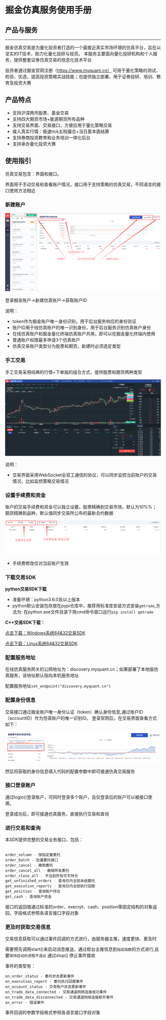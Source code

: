 # 掘金仿真服务使用手册



## 产品与服务

-------
掘金仿真交易是为量化投资者打造的一个最接近真实市场环境的仿真平台，旨在以坚实的IT技术，助力化量化投研与投资。
本服务主要面向量化投研机构和个人服务，提供整套证券仿真交易的信息化技术平台

投资者通过掘金官网注册（https://www.myquant.cn）
可用于量化策略的测试、检验、优选，提高投资策略实战技能；也提供独立部署，用于证券投研、培训、教育及投资大赛

## 产品特点

- 支持沪深两市股票、基金交易
- 支持四大期货市场+能源期货所有品种
- 支持交易界面、交易接口，方便应用于量化策略交易
- 接入真实行情：极速tick五档撮合+当日基本面结算
- 支持券商投资教育和业务培训一体化后台
- 支持承办量化投资大赛


## 使用指引

仿真交易包含：界面和接口。

界面用于手动交易和查看账户情况，接口用于支持策略的仿真交易，不同语言的接口使用方法相近

### 新建账户

![仿真账户](uploads/201903/attach_158df9c655e4237a.png)

登录掘金账户→新建仿真账户→获取账户ID

说明：
- token作为掘金账户唯一身份识别，用于后台服务响应的身份验证
- 账户ID用于线仿真账户的唯一识别身份，用于后台服务识别仿真账户身份
- 在线仿真账户和掘金量化终端仿真账户共用，即可以在掘金量化终端内使用
- 普通账户权限最多申请3个仿真账户
- 仿真交易账户类型分为股票和期货，新建时必须选定类型

### 手工交易

手工交易采用经典的行情+下单版的组合方式，提供股票和期货两种类型

![仿真交易](uploads/201903/attach_158e29f240e954b4.png)


说明：
- 交易界面采用WebSocket全双工通信的协议，可以同步监控当前账户的交易情况，比如监控策略交易情况


### 设置手续费和资金
账户的交易手续费和资金可以独立设置，股票精确到交易市场，默认为10%%；期货精确到品种，默认值同步交易所公布的最新合约数据

![账户信息查看和设置](uploads/201903/attach_158e28cdabc2eb14.png)

- 手续费修改仅对当前账户生效


### 下载交易SDK

**python交易SDK下载**
- 准备环境：python3.6.0及以上版本
- python默认安装包存放在pypi仓库中，推荐用标准库安装方式安装`gmtrade`,方法为:
  在python.exe文件目录下用cmd命令窗口运行`pip install gmtrade`

**C++交易SDK下载：**

[点击下载：Windows系统64&32交易SDK](https://www.myquant.cn/download/sdk?type=2&platform=windows&lang=cpp)

[点击下载：Linux系统64&32交易SDK](https://www.myquant.cn/download/sdk?type=2&platform=linux&lang=cpp)

### 配置服务地址

在线仿真服务网关的公网地址为：discovery.myquant.cn；如果部署了本地版仿真服务，该地址默认指向本机服务地址

配置服务地址`set_endpoint("discovery.myquant.cn")`


### 配置身份信息

交易接口通过掘金账户唯一身份认证（token）确认身份信息,通过账户ID（accountID）作为仿真账户的唯一识别ID。
登录官网后，在交易界面查看方式如下：

![账户信息查看和设置](uploads/201903/attach_20190416145213.png)

然后将获取的身份信息填入代码的配置参数中即可接通仿真交易服务

### 接口登录账户

通过login()登录账户，可同时登录多个账户，且仅登录后的账户可以被接口使用。

登录成功后，即可接通仿真服务，直接执行交易和查询

### 进行交易和查询

本SDK提供完整的交易业务接口，包括：

```python

order_volume - 按指定量委托
order_batch - 批量委托接口
order_cancel - 撤销委托
order_cancel_all - 撤销所有委托
order_close_all - 平当前所有可平持仓
get_unfinished_orders - 查询日内全部未结委托
get_execution_reports - 查询日内全部执行回报
get_position - 查询账户持仓
get_cash - 查询账户资金

```

接口的返回值通过标准的order、execrpt、cash、position等固定结构的对象返回，字段格式参照各语言接口字段对象


### 更及时获取交易信息
交易信息获取可以通过事件回调的方式进行，由服务器主推，速度更快、更及时

需要预先调用start()来启动消息推送，通过柜台主推信息到`指定函数`的方式进行,且要`保持启动的进程不退出`
通过stop() 停止事件接收

事件的类型有：
```
on_order_status - 委托状态更新事件
on_execution_report - 委托执行回报事件
on_account_status - 交易账户状态更新事件
on_trade_data_connected - 交易通道网络连接成功事件
on_trade_data_disconnected - 交易通道网络连接断开事件
on_error - 错误事件
```


事件回调的参数字段格式参照各语言接口字段对象

